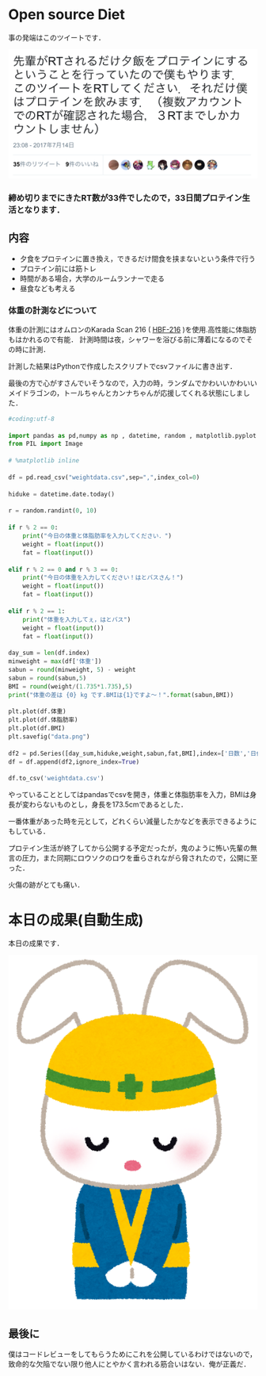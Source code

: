 # Open source Diet

事の発端はこのツイートです．

![](./pic/RT.png)

### 締め切りまでにきたRT数が33件でしたので，33日間プロテイン生活となります．

## 内容

- 夕食をプロテインに置き換え，できるだけ間食を挟まないという条件で行う
- プロテイン前には筋トレ
- 時間がある場合，大学のルームランナーで走る
- 昼食なども考える

### 体重の計測などについて
体重の計測にはオムロンのKarada Scan 216 ( [HBF-216](http://kakaku.com/item/K0000506312/) )を使用.高性能に体脂肪もはかれるので有能． 計測時間は夜，シャワーを浴びる前に薄着になるのでその時に計測．

計測した結果はPythonで作成したスクリプトでcsvファイルに書き出す．

最後の方で心がすさんでいそうなので，入力の時，ランダムでかわいいかわいいメイドラゴンの，トールちゃんとカンナちゃんが応援してくれる状態にしました．

```weight.py
#coding:utf-8

import pandas as pd,numpy as np , datetime, random , matplotlib.pyplot as plt
from PIL import Image

# %matplotlib inline

df = pd.read_csv("weightdata.csv",sep=",",index_col=0)

hiduke = datetime.date.today()

r = random.randint(0, 10)

if r % 2 == 0:
    print("今日の体重と体脂肪率を入力してください．")
    weight = float(input())
    fat = float(input())

elif r % 2 == 0 and r % 3 == 0:
    print("今日の体重を入力してください！はとバスさん！")
    weight = float(input())
    fat = float(input())

elif r % 2 == 1:
    print("体重を入力してぇ，はとバス")
    weight = float(input())
    fat = float(input())

day_sum = len(df.index)
minweight = max(df['体重'])
sabun = round(minweight, 5) - weight
sabun = round(sabun,5)
BMI = round(weight/(1.735*1.735),5)
print("体重の差は {0} kg です.BMIは{1}ですよ〜！".format(sabun,BMI))

plt.plot(df.体重)
plt.plot(df.体脂肪率)
plt.plot(df.BMI)
plt.savefig("data.png")

df2 = pd.Series([day_sum,hiduke,weight,sabun,fat,BMI],index=['日数','日付','体重','差分','体脂肪率','BMI'])
df = df.append(df2,ignore_index=True)

df.to_csv('weightdata.csv')
```

やっていることとしてはpandasでcsvを開き，体重と体脂肪率を入力，BMIは身長が変わらないものとし，身長を173.5cmであるとした．

一番体重があった時を元として，どれくらい減量したかなどを表示できるようにもしている．

プロテイン生活が終了してから公開する予定だったが，鬼のように怖い先輩の無言の圧力，また同期にロウソクのロウを垂らされながら脅されたので，公開に至った．

火傷の跡がとても痛い．

# 本日の成果(自動生成)

本日の成果です．

![](./pic/data.png)

## 最後に

僕はコードレビューをしてもらうためにこれを公開しているわけではないので，致命的な欠陥でない限り他人にとやかく言われる筋合いはない．俺が正義だ．
